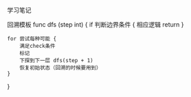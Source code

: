 学习笔记

回溯模板
func dfs (step int) {
    if 判断边界条件 {
        相应逻辑
        return
    }

    for 尝试每种可能 {
        满足check条件
        标记
        下探到下一层 dfs(step + 1)
        恢复初始状态（回溯的时候要用到）
    }
}